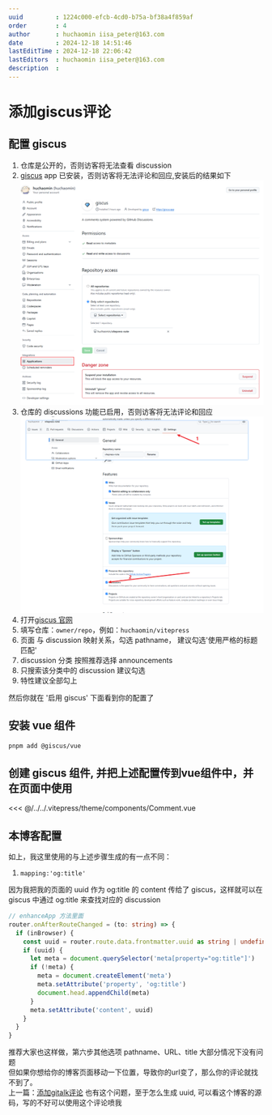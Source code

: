 ```yaml
---
uuid         : 1224c000-efcb-4cd0-b75a-bf38a4f859af
order        : 4
author       : huchaomin iisa_peter@163.com
date         : 2024-12-18 14:51:46
lastEditTime : 2024-12-18 22:06:42
lastEditors  : huchaomin iisa_peter@163.com
description  :
---
```


# 添加giscus评论

## 配置 giscus

1. 仓库是公开的，否则访客将无法查看 discussion
2. [giscus](https://github.com/apps/giscus) app 已安装，否则访客将无法评论和回应,安装后的结果如下
  ![giscus安装结果](./giscus安装结果.png)
3. 仓库的 discussions 功能已启用，否则访客将无法评论和回应
  ![discussions功能已启用](./discussions功能已启用.png)
4. 打开[giscus 官网](https://giscus.app/zh-CN)
5. 填写仓库：`owner/repo`，例如：`huchaomin/vitepress`
6. 页面 与 discussion 映射关系，勾选 pathname， 建议勾选'使用严格的标题匹配'
7. discussion 分类 按照推荐选择 announcements
8. 只搜索该分类中的 discussion 建议勾选
9. 特性建议全部勾上

然后你就在 '启用 giscus' 下面看到你的配置了

## 安装 vue 组件

```bash
pnpm add @giscus/vue
```

## 创建 giscus 组件, 并把上述配置传到vue组件中，并在页面中使用

<<< @/../../.vitepress/theme/components/Comment.vue

## 本博客配置

如上，我这里使用的与上述步骤生成的有一点不同：

1. `mapping:'og:title'`

因为我把我的页面的 uuid 作为 og:title 的 content 传给了 giscus，这样就可以在 giscus 中通过 og:title 来查找对应的 discussion

```ts
// enhanceApp 方法里面
router.onAfterRouteChanged = (to: string) => {
  if (inBrowser) {
    const uuid = router.route.data.frontmatter.uuid as string | undefined
    if (uuid) {
      let meta = document.querySelector('meta[property="og:title"]')
      if (!meta) {
        meta = document.createElement('meta')
        meta.setAttribute('property', 'og:title')
        document.head.appendChild(meta)
      }
      meta.setAttribute('content', uuid)
    }
  }
}
```

推荐大家也这样做，第六步其他选项 pathname、URL、title 大部分情况下没有问题<br>
但如果你想给你的博客页面移动一下位置，导致你的url变了，那么你的评论就找不到了。 <br>
上一篇：[添加gitalk评论](../添加gitalk评论/index.md) 也有这个问题，至于怎么生成 uuid, 可以看这个博客的源码，写的不好可以使用这个评论喷我
